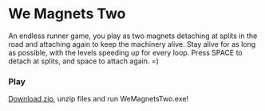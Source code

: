 # We Magnets Two

An endless runner game, you play as two magnets detaching at splits in the road and attaching again to keep the machinery alive. Stay alive for as long as possible, with the levels speeding up for every loop. Press SPACE to detach at splits, and space to attach again. =)

### Play
[Download zip](https://gumman.one/games/WeMagnetsTwo.zip), unzip files and run WeMagnetsTwo.exe!
